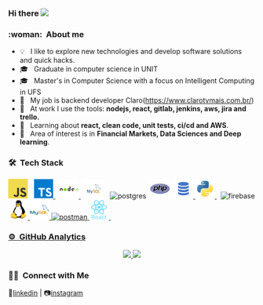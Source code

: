 ### Hi there <img src="https://media.giphy.com/media/hvRJCLFzcasrR4ia7z/giphy.gif" width="25px"></img>

<h3> :woman: &nbsp;About me </h3>

- 💡 &nbsp; I like to explore new technologies and develop software solutions and quick hacks.
- 🎓 &nbsp; Graduate in computer science in UNIT
- 🎓 &nbsp; Master's in Computer Science with a focus on Intelligent Computing in UFS
- 💼 &nbsp; My job is backend developer Claro(https://www.clarotvmais.com.br/)
- 💼 &nbsp; At work I use the tools: **nodejs, react, gitlab, jenkins, aws, jira and trello.**
- 🌱 &nbsp; Learning about **react, clean code, unit tests, ci/cd and AWS**.
- 🔭 &nbsp; Area of interest is in **Financial Markets, Data Sciences and Deep learning**.

### 🛠 &nbsp;Tech Stack


<img src="https://raw.githubusercontent.com/github/explore/80688e429a7d4ef2fca1e82350fe8e3517d3494d/topics/javascript/javascript.png" width="40" height="40" alt="javascript logo"> &nbsp;
<a href="https://www.typescriptlang.org/" target="_blank">
<img src="https://raw.githubusercontent.com/devicons/devicon/master/icons/typescript/typescript-original.svg" alt="typescript" width="40" height="40"/> </a>&nbsp;
<a href="https://nodejs.org" target="_blank"> 
 <img src="https://raw.githubusercontent.com/devicons/devicon/master/icons/nodejs/nodejs-original-wordmark.svg" alt="nodejs" width="40" height="40"/> </a> &nbsp;
<img src="https://raw.githubusercontent.com/github/explore/80688e429a7d4ef2fca1e82350fe8e3517d3494d/topics/mysql/mysql.png" class="rounded-1 mr-3" width="40" height="40" alt="mysql"> &nbsp;
<img src="https://img.shields.io/badge/-PostgreSQL-333333?style=flat&logo=postgresql" class="rounded-1 mr-3" width="100" height="40" alt="postgres">&nbsp;
<img src="https://raw.githubusercontent.com/github/explore/ccc16358ac4530c6a69b1b80c7223cd2744dea83/topics/php/php.png" class="rounded-1 mr-3" width="40" height="40" alt="php">&nbsp;
<img src="https://raw.githubusercontent.com/github/explore/80688e429a7d4ef2fca1e82350fe8e3517d3494d/topics/sql/sql.png" class="rounded-1 mr-3" width="40" height="40" alt="sql"><a href="https://www.python.org" target="_blank"> <img src="https://raw.githubusercontent.com/devicons/devicon/master/icons/python/python-original.svg" alt="python" width="40" height="40"/> </a>&nbsp;
<img src="https://www.vectorlogo.zone/logos/firebase/firebase-icon.svg" alt="firebase" width="40" height="40"/> </a>  <a href="https://www.linux.org/" target="_blank"> <img src="https://raw.githubusercontent.com/devicons/devicon/master/icons/linux/linux-original.svg" alt="linux" width="40" height="40"/> </a> <a href="https://www.mysql.com/" target="_blank">
  <img src="https://raw.githubusercontent.com/devicons/devicon/master/icons/mysql/mysql-original-wordmark.svg" alt="mysql" width="40" height="40"/> </a> 
    <a href="https://postman.com" target="_blank"> 
  <img src="https://www.vectorlogo.zone/logos/getpostman/getpostman-icon.svg" alt="postman" width="40" height="40"/> </a> <a href="https://reactjs.org/" target="_blank">
  <img src="https://raw.githubusercontent.com/devicons/devicon/master/icons/react/react-original-wordmark.svg" alt="react" width="40" height="40"/> </a>&nbsp;
  <a href="https://redux.js.org" target="_blank"> 

 
  
### ⚙️ &nbsp;GitHub Analytics

<p align="center">
  <a href="https://github.com/lmqs">
    <img height="180em" src="https://github-readme-stats-eight-theta.vercel.app/api?username=lmqs&show_icons=true&theme=default&include_all_commits=true&count_private=true"/>
    <img height="180em" src="https://github-readme-stats-eight-theta.vercel.app/api/top-langs/?username=lmqs&layout=compact&langs_count=8&theme=default"/>
  </a>
</p>

 
### 🤝🏻 &nbsp;Connect with Me

<p align="left">
  👔<a href="https://www.linkedin.com/in/luciana-queirozz" alt="Linkedin">linkedin</a>
  |
  📷<a href="https://www.instagram.com/lucianaqueirozz/" alt="Instagram">instagram</a>
</p>

